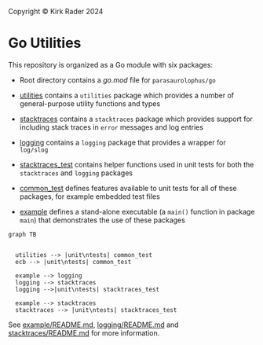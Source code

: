 Copyright &copy; Kirk Rader 2024

# Go Utilities

This repository is organized as a Go module with six packages:

* Root directory contains a _go.mod_ file for `parasaurolophus/go`

* [utilities](./utilities/) contains a `utilities` package which provides a
  number of general-purpose utility functions and types

* [stacktraces](./stacktraces) contains a `stacktraces` package which provides
  support for including stack traces in `error` messages and log entries

* [logging](./logging) contains a `logging` package that provides a wrapper for
  `log/slog`

* [stacktraces_test](./stacktraces_test/) contains helper functions used in unit
  tests for both the `stacktraces` and `logging` packages

* [common_test](./common_test/) defines features available to unit tests for all
  of these packages, for example embedded test files

* [example](./example) defines a stand-alone executable (a `main()` function in
  package `main`) that demonstrates the use of these packages

```mermaid
graph TB


  utilities --> |unit\ntests| common_test
  ecb --> |unit\ntests| common_test

  example --> logging
  logging --> stacktraces
  logging -->|unit\ntests| stacktraces_test

  example --> stacktraces
  stacktraces --> |unit\ntests| stacktraces_test
```

See [example/README.md](./example/README.md),
[logging/README.md](./logging/README.md) and
[stacktraces/README.md](./stacktraces/README.md) for more information.
